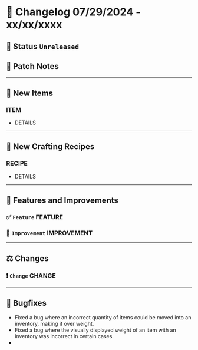 # :bookmark_tabs:  Changelog 07/29/2024 - xx/xx/xxxx

## :red_circle: Status `Unreleased`
<!-- ## :green_circle: Status `Released` -->

## :speech_balloon: Patch Notes

________

## :gun: New Items

### ITEM
- DETAILS

________

## :thread: New Crafting Recipes

### RECIPE
- DETAILS

________

## :loudspeaker: Features and Improvements


### :white_check_mark: `Feature` FEATURE

### :arrow_up_small: `Improvement` IMPROVEMENT

________

## :balance_scale: Changes

### :exclamation: `Change` CHANGE

________

## :bug: Bugfixes
- Fixed a bug where an incorrect quantity of items could be moved into an inventory, making it over weight.
- Fixed a bug where the visually displayed weight of an item with an inventory was incorrect in certain cases.
- 

